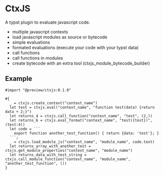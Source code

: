 # CtxJS

A typst plugin to evaluate javascript code.

- multiple javascript contexts
- load javascript modules as source or bytecode
- simple evaluations
- formated evaluations (execute your code with your typst data)
- call functions
- call functions in modules
- create bytecode with an extra tool (ctxjs_module_bytecode_builder)

## Example

```typst
#import "@preview/ctxjs:0.1.0"

#{
  _ = ctxjs.create_context("context_name")
  let test = ctxjs.eval("context_name", "function test(data) {return data + 2;}")
  let returns_4 = ctxjs.call_function("context_name", "test", (2,))
  let returns_6 = ctxjs.eval_format("context_name", "test({test})", (test:4))
  let code = ```
    export function another_test_function() { return {data: 'test'}; }
  ```;
  _ = ctxjs.load_module_js("context_name", "module_name", code.text)
  let returns_array_with_another_test = ctxjs.get_module_properties("context_name", "module_name")
  let returns_data_with_test_string = ctxjs.call_module_function("context_name", "module_name", "another_test_function", ())
}
```